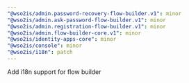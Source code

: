 ```yaml
---
"@wso2is/admin.password-recovery-flow-builder.v1": minor
"@wso2is/admin.ask-password-flow-builder.v1": minor
"@wso2is/admin.registration-flow-builder.v1": minor
"@wso2is/admin.flow-builder-core.v1": minor
"@wso2is/identity-apps-core": minor
"@wso2is/console": minor
"@wso2is/i18n": patch
---
```


Add i18n support for flow builder
